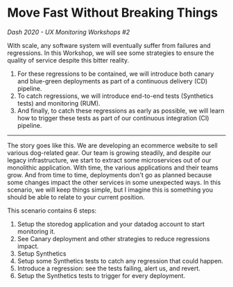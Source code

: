# Move Fast Without Breaking Things
_Dash 2020 - UX Monitoring Workshops #2_

With scale, any software system will eventually suffer from failures and regressions.
In this Workshop, we will see some strategies to ensure the quality of service despite this bitter reality.

1. For these regressions to be contained, we will introduce both canary and blue-green deployments as part of a continuous delivery (CD) pipeline.  
2. To catch regressions, we will introduce end-to-end tests (Synthetics tests) and monitoring (RUM).  
3. And finally, to catch these regressions as early as possible, we will learn how to trigger these tests as part of our continuous integration (CI) pipeline.

---

The story goes like this.
We are developing an ecommerce website to sell various dog-related gear.
Our team is growing steadily, and despite our legacy infrastructure, we start to extract some microservices out of our monolithic application.
With time, the various applications and their teams grow.
And from time to time, deployments don't go as planned because some changes impact the other services in some unexpected ways.
In this scenario, we will keep things simple, but I imagine this is something you should be able to relate to your current position.

This scenario contains 6 steps:
1. Setup the storedog application and your datadog account to start monitoring it.
2. See Canary deployment and other strategies to reduce regressions impact.
3. Setup Synthetics 
4. Setup some Synthetics tests to catch any regression that could happen.
5. Introduce a regression: see the tests failing, alert us, and revert.
6. Setup the Synthetics tests to trigger for every deployment.
